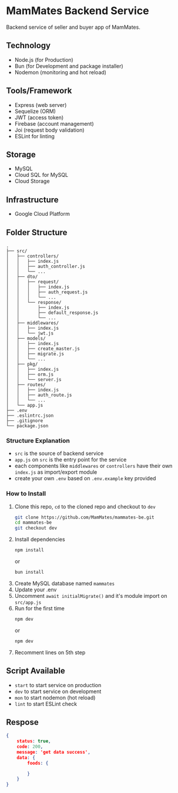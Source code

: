 # MamMates Backend Service
Backend service of seller and buyer app of MamMates.

## Technology
- Node.js (for Production)
- Bun (for Development and package installer)
- Nodemon (monitoring and hot reload)

## Tools/Framework
- Express (web server)
- Sequelize (ORM)
- JWT (access token)
- Firebase (account management)
- Joi (request body validation)
- ESLint for linting

## Storage
- MySQL
- Cloud SQL for MySQL
- Cloud Storage

## Infrastructure
- Google Cloud Platform

## Folder Structure
```
.
├── src/
│   ├── controllers/
│   │   ├── index.js
│   │   ├── auth_controller.js
│   │   └── ...
│   ├── dto/
│   │   ├── request/
│   │   │   ├── index.js
│   │   │   ├── auth_request.js
│   │   │   └── ...
│   │   └── response/
│   │       ├── index.js
│   │       ├── default_response.js
│   │       └── ...
│   ├── middlewares/
│   │   ├── index.js
│   │   └── jwt.js
│   ├── models/
│   │   ├── index.js
│   │   ├── create_master.js
│   │   ├── migrate.js
│   │   └── ...
│   ├── pkg/
│   │   ├── index.js
│   │   ├── orm.js
│   │   └── server.js
│   ├── routes/
│   │   ├── index.js
│   │   ├── auth_route.js
│   │   └── ...
│   └── app.js
├── .env
├── .eslintrc.json
├── .gitignore
└── package.json
```

### Structure Explanation
- `src` is the source of backend service
- `app.js` on `src` is the entry point for the service
- each components like `middlewares` or `controllers` have their own `index.js` as import/export module
- create your own `.env` based on `.env.example` key provided

### How to Install
1. Clone this repo, `cd` to the cloned repo and checkout to `dev`
    ```bash
    git clone https://github.com/MamMates/mammates-be.git
    cd mammates-be
    git checkout dev
    ```
2. Install dependencies
    ```bash
    npm install
    ```
    or
    ```bash
    bun install
    ```
3. Create MySQL database named `mammates`
4. Update your .env
5. Uncomment `await initialMigrate()` and it's module import on `src/app.js`
6. Run for the first time
    ```bash
    npm dev
    ```
    or
    ```bash
    npm dev
    ```
7. Recomment lines on 5th step

## Script Available
- `start` to start service on production
- `dev` to start service on development
- `mon` to start nodemon (hot reload)
- `lint` to start ESLint check

## Respose
```json
{
    status: true,
    code: 200,
    message: 'get data success',
    data: {
        foods: {

        }
    }
}
```